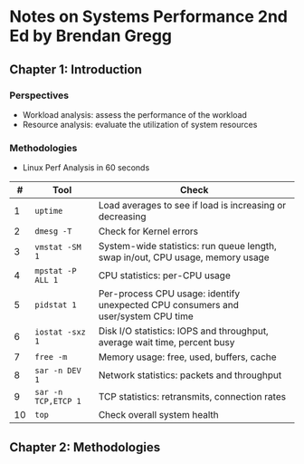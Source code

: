 # Notes on Systems Performance 2nd Ed by Brendan Gregg

## Chapter 1: Introduction

### Perspectives
- Workload analysis: assess the performance of the workload
- Resource analysis: evaluate the utilization of system resources

### Methodologies
- Linux Perf Analysis in 60 seconds

| # | Tool                | Check                                       |
|---|---------------------|---------------------------------------------|
| 1 | `uptime`            | Load averages to see if load is increasing or decreasing |
| 2 | `dmesg -T`          | Check for Kernel errors |
| 3 | `vmstat -SM 1`      | System-wide statistics: run queue length, swap in/out, CPU usage, memory usage |
| 4 | `mpstat -P ALL 1`   | CPU statistics: per-CPU usage |
| 5 | `pidstat 1`         | Per-process CPU usage: identify unexpected CPU consumers and user/system CPU time |
| 6 | `iostat -sxz 1`     | Disk I/O statistics: IOPS and throughput, average wait time, percent busy |
| 7 | `free -m`           | Memory usage: free, used, buffers, cache |
| 8 | `sar -n DEV 1`      | Network statistics: packets and throughput |
| 9 | `sar -n TCP,ETCP 1` | TCP statistics: retransmits, connection rates |
| 10| `top`               | Check overall system health |



## Chapter 2: Methodologies
